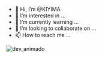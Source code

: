 - 👋 Hi, I’m @KIYIMA
- 👀 I’m interested in ...
- 🌱 I’m currently learning ...
- 💞️ I’m looking to collaborate on ...
- 📫 How to reach me ...

![dev_animado](https://user-images.githubusercontent.com/92833030/199350632-8f3edc4c-5464-438d-be60-51e12fa19af1.gif)


<!---
KIYIMA/KIYIMA is a ✨ special ✨ repository because its `README.md` (this file) appears on your GitHub profile.
You can click the Preview link to take a look at your changes.
--->
